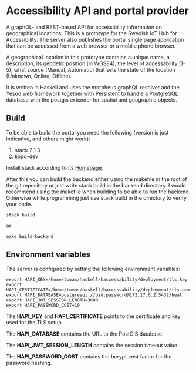 # Accessibility API and portal provider
A graphQL- and REST-based API for accessibility information on geographical locations. This is a prototype for the Swedish IoT Hub for Accessibility. The server also publishes the portal single page application that can be accessed from a web browser or a mobile phone browser.

A geographical location in this prototype contains a unique name, a description, its geodetic position (in WGS84), the level of accessability (1-5), what source (Manual, Automatic) that sets the state of the location (Unknown, Online, Offline).

It is written in Haskell and uses the morpheus graphQL resolver and the Yesod web framework together with Persistent to handle a PostgreSQL database with the postgis extender for spatial and geographic objects.

## Build
To be able to build the portal you need the following (version is just indicative, and others might work):

1. stack 2.1.3
2. libpq-dev

Install stack according to its [Homepage](https://docs.haskellstack.org/en/stable/README/).

After this you can build the backend either using the makefile in the root of the git repository or just write stack build in the backend directory. I would recommend using the makefile when building to be able to run the backend. Otherwise while programming just use stack build in the directory to verify your code.

```
stack build
```
or

```
make build-backend
```
## Environment variables
The server is configured by setting the following environment variables:

```
export HAPI_KEY=/home/tomas/haskell/haccessability/deployment/tls.key
export HAPI_CERTIFICATE=/home/tomas/haskell/haccessability/deployment/tls.pem
export HAPI_DATABASE=postgresql://uid:password@172.17.0.2:5432/heat
export HAPI_JWT_SESSION_LENGTH=3600
export HAPI_PASSWORD_COST=10
```

The **HAPI_KEY** and **HAPI_CERTIFICATE** points to the certificate and key used for the TLS setup.

The **HAPI_DATABASE** contains the URL to the PostGIS database.

The **HAPI_JWT_SESSION_LENGTH** contains the session timeout value.

The **HAPI_PASSWORD_COST** contains the bcrypt cost factor for the password hashing.

